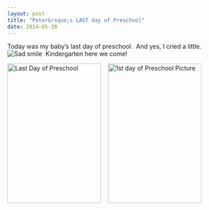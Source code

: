 ```yaml
---
layout: post
title: "Peter&rsquo;s LAST day of Preschool"
date: 2014-05-30
---
```


<p>Today was my baby’s last day of preschool.&#160; And yes, I cried a little.&#160; <img class="wlEmoticon wlEmoticon-sadsmile" style="border-top-style: none; border-bottom-style: none; border-right-style: none; border-left-style: none" alt="Sad smile" src="/thepaladinos/assets/images/wlEmoticon-sadsmile.png" />&#160; Kindergarten here we come!</p>  <p><a href="/thepaladinos/assets/images/Last-Day-of-Preschool.jpg"><img title="Last Day of Preschool" style="border-top: 0px; border-right: 0px; background-image: none; border-bottom: 0px; padding-top: 0px; padding-left: 0px; border-left: 0px; display: inline; padding-right: 0px" border="0" alt="Last Day of Preschool" src="/thepaladinos/assets/images/Last-Day-of-Preschool_thumb.jpg" width="215" height="320" /></a>&#160;&#160;&#160; <a href="/thepaladinos/assets/images/1st-day-of-Preschool-Picture.jpg"><img title="1st day of Preschool Picture" style="border-top: 0px; border-right: 0px; background-image: none; border-bottom: 0px; padding-top: 0px; padding-left: 0px; border-left: 0px; display: inline; padding-right: 0px" border="0" alt="1st day of Preschool Picture" src="/thepaladinos/assets/images/1st-day-of-Preschool-Picture_thumb.jpg" width="215" height="320" /></a></p>
